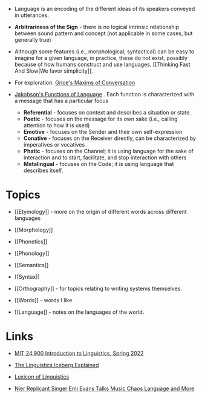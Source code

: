 * Language is an encoding of the different ideas of its speakers conveyed in utterances.
* **Arbitrariness of the Sign** - there is no logical intrinsic relationship between sound pattern and concept (not applicable in some cases, but generally true)

* Although some features (i.e., morphological, syntactical) can be easy to imagine for a given language, in practice, these do not exist, possibly because of how humans construct and use languages. [[Thinking Fast And Slow|We favor simplicity]].

* For exploration: [Grice's Maxims of Conversation](https://en.wikipedia.org/wiki/Cooperative_principle#:~:text=Accordingly%2C%20the%20cooperative%20principle%20is,in%20pursuit%20of%20effective%20communication.)

* [Jakobson's Functions of Language](https://en.wikipedia.org/wiki/Jakobson%27s_functions_of_language) . Each function is characterized with a message that has a particular focus 
	* **Referential** - focuses on context and describes a situation or state. 
	* **Poetic** - focuses on the message for its own sake (i.e., calling attention to how it is used)
	* **Emotive** - focuses on the Sender and their own self-expression 
	* **Conative** - focuses on the Receiver directly, can be characterized by imperatives or vocatives 
	* **Phatic** - focuses on the Channel; it is using language for the sake of interaction and to start, facilitate, and stop interaction with others 
	* **Metalingual** - focuses on the Code; it is using language that describes itself. 
# Topics
* [[Etymology]] - more on the origin of different words across different languages
* [[Morphology]] 
* [[Phonetics]]
* [[Phonology]]
* [[Semantics]]
* [[Syntax]]
* [[Orthography]] - for topics relating to writing systems themselves. 

* [[Words]] - words I like.
* [[Language]] - notes on the languages of the world.

# Links
* [MIT 24.900 Introduction to Linguistics, Spring 2022](https://www.youtube.com/playlist?list=PLUl4u3cNGP63BZGNOqrF2qf_yxOjuG35j)
* [The Linguistics Iceberg Explained](https://www.youtube.com/watch?v=GFz6KqZurFY&t=5660s)
* [Lexicon of Linguistics](https://lexicon.hum.uu.nl/?lemma=Truncation&lemmacode=193&lemma=Truncation&lemmacode=193)

* [Nier Replicant Singer Emi Evans Talks Music Chaos Language and More](https://blog.playstation.com/2020/12/18/nier-replicant-singer-emi-evans-talks-music-chaos-language-and-more/)
